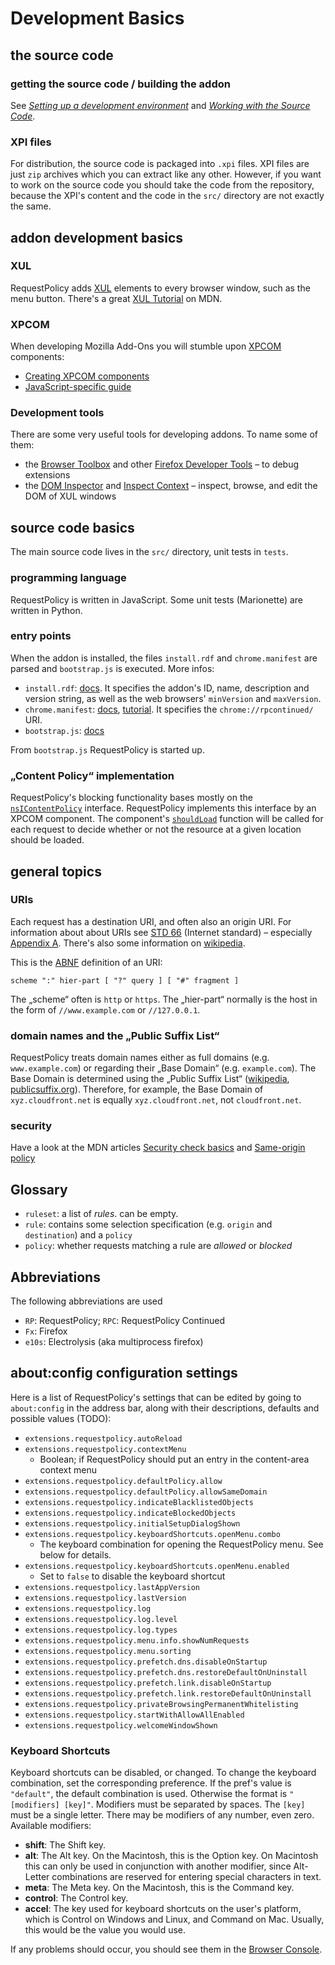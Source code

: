 # Development Basics

## the source code

### getting the source code / building the addon

See [*Setting up a development environment*](Setting-up-a-development-environment) and [*Working with the Source Code*](Working-with-the-Source-Code).

### XPI files

For distribution, the source code is packaged into `.xpi` files. XPI files are just `zip` archives which you can extract like any other. However, if you want to work on the source code you should take the code from the repository, because the XPI's content and the code in the `src/` directory are not exactly the same.



## addon development basics

### XUL

RequestPolicy adds [XUL](https://developer.mozilla.org/en-US/docs/Mozilla/Tech/XUL) elements to every browser window, such as the menu button. There's a great [XUL Tutorial](https://developer.mozilla.org/en-US/Add-ons/Overlay_Extensions/XUL_School) on MDN.

### XPCOM

When developing Mozilla Add-Ons you will stumble upon [XPCOM](https://developer.mozilla.org/en-US/docs/Mozilla/Tech/XPCOM) components:

* [Creating XPCOM components](https://developer.mozilla.org/en-US/docs/Mozilla/Tech/XPCOM/Guide/Creating_components)
* [JavaScript-specific guide](https://developer.mozilla.org/en-US/docs/Mozilla/Tech/XPCOM/Guide/Building_components_in_JavaScript)

### Development tools

There are some very useful tools for developing addons. To name some of them:

* the [Browser Toolbox](https://developer.mozilla.org/en-US/docs/Tools/Browser_Toolbox) and other [Firefox Developer Tools](https://developer.mozilla.org/en-US/docs/Tools) – to debug extensions
* the [DOM Inspector](https://addons.mozilla.org/en-US/firefox/addon/dom-inspector-6622/) and [Inspect Context](https://addons.mozilla.org/en-US/firefox/addon/inspect-context/) – inspect, browse, and edit the DOM of XUL windows



## source code basics

The main source code lives in the `src/` directory, unit tests in `tests`.

### programming language

RequestPolicy is written in JavaScript. Some unit tests (Marionette) are written in Python.

### entry points

When the addon is installed, the files `install.rdf` and `chrome.manifest` are parsed and `bootstrap.js` is executed. More infos:

* `install.rdf`: [docs](https://developer.mozilla.org/en-US/Add-ons/Install_Manifests). It specifies the addon's ID, name, description and version string, as well as the web browsers' `minVersion` and `maxVersion`.
* `chrome.manifest`: [docs](https://developer.mozilla.org/en-US/docs/Chrome_Registration), [tutorial](https://developer.mozilla.org/en-US/docs/Mozilla/Tech/XUL/Tutorial/Manifest_Files). It specifies the `chrome://rpcontinued/` URI.
* `bootstrap.js`: [docs](https://developer.mozilla.org/en-US/docs/Extensions/bootstrap.js)

From `bootstrap.js` RequestPolicy is started up.

### „Content Policy“ implementation

RequestPolicy's blocking functionality bases mostly on the [`nsIContentPolicy`](https://developer.mozilla.org/en-US/docs/Mozilla/Tech/XPCOM/Reference/Interface/nsIContentPolicy) interface. RequestPolicy implements this interface by an XPCOM component. The component's [`shouldLoad`](https://developer.mozilla.org/en-US/docs/Mozilla/Tech/XPCOM/Reference/Interface/nsIContentPolicy#shouldLoad%28%29) function will be called for each request to decide whether or not the resource at a given location should be loaded.



## general topics

### URIs

Each request has a destination URI, and often also an origin URI. For information about about URIs see [STD 66](http://tools.ietf.org/html/std66) (Internet standard) – especially [Appendix A](http://tools.ietf.org/html/std66#appendix-A). There's also some information on [wikipedia](https://en.wikipedia.org/wiki/URI_scheme#Generic_syntax).

This is the [ABNF](https://en.wikipedia.org/wiki/Augmented_Backus%E2%80%93Naur_Form) definition of an URI:

```
scheme ":" hier-part [ "?" query ] [ "#" fragment ]
```

The „scheme“ often is `http` or `https`. The „hier-part“ normally is the host in the form of `//www.example.com` or `//127.0.0.1`.

### domain names and the „Public Suffix List“

RequestPolicy treats domain names either as full domains (e.g. `www.example.com`) or regarding their „Base Domain“ (e.g. `example.com`). The Base Domain is determined using the „Public Suffix List“ ([wikipedia](https://en.wikipedia.org/wiki/Public_Suffix_List), [publicsuffix.org](https://publicsuffix.org/)). Therefore, for example, the Base Domain of `xyz.cloudfront.net` is equally `xyz.cloudfront.net`, not `cloudfront.net`.

### security

Have a look at the MDN articles [Security check basics](https://developer.mozilla.org/en-US/docs/Security_check_basics) and [Same-origin policy](https://developer.mozilla.org/en-US/docs/Web/Security/Same-origin_policy)



## Glossary

- `ruleset`: a list of *rules*. can be empty.
- `rule`: contains some selection specification (e.g. `origin` and `destination`) and a `policy`
- `policy`: whether requests matching a rule are *allowed* or *blocked*



## Abbreviations

The following abbreviations are used

- `RP`: RequestPolicy; `RPC`: RequestPolicy Continued
- `Fx`: Firefox
- `e10s`: Electrolysis (aka multiprocess firefox)



## about:config configuration settings

Here is a list of RequestPolicy's settings that can be edited by going to `about:config` in the address bar, along with their descriptions, defaults and possible values (TODO):

 * `extensions.requestpolicy.autoReload`
 * `extensions.requestpolicy.contextMenu`
   * Boolean; if RequestPolicy should put an entry in the content-area context menu
 * `extensions.requestpolicy.defaultPolicy.allow`
 * `extensions.requestpolicy.defaultPolicy.allowSameDomain`
 * `extensions.requestpolicy.indicateBlacklistedObjects`
 * `extensions.requestpolicy.indicateBlockedObjects`
 * `extensions.requestpolicy.initialSetupDialogShown`
 * `extensions.requestpolicy.keyboardShortcuts.openMenu.combo`
   * The keyboard combination for opening the RequestPolicy menu. See below for details.
 * `extensions.requestpolicy.keyboardShortcuts.openMenu.enabled`
   * Set to `false` to disable the keyboard shortcut
 * `extensions.requestpolicy.lastAppVersion`
 * `extensions.requestpolicy.lastVersion`
 * `extensions.requestpolicy.log`
 * `extensions.requestpolicy.log.level`
 * `extensions.requestpolicy.log.types`
 * `extensions.requestpolicy.menu.info.showNumRequests`
 * `extensions.requestpolicy.menu.sorting`
 * `extensions.requestpolicy.prefetch.dns.disableOnStartup`
 * `extensions.requestpolicy.prefetch.dns.restoreDefaultOnUninstall`
 * `extensions.requestpolicy.prefetch.link.disableOnStartup`
 * `extensions.requestpolicy.prefetch.link.restoreDefaultOnUninstall`
 * `extensions.requestpolicy.privateBrowsingPermanentWhitelisting`
 * `extensions.requestpolicy.startWithAllowAllEnabled`
 * `extensions.requestpolicy.welcomeWindowShown`

### Keyboard Shortcuts

Keyboard shortcuts can be disabled, or changed. To change the keyboard combination, set the corresponding preference. If the pref's value is `"default"`, the default combination is used. Otherwise the format is `"[modifiers] [key]"`. Modifiers must be separated by spaces. The `[key]` must be a single letter. There may be modifiers of any number, even zero. Available modifiers:

* __shift__: The Shift key.
* __alt__: The Alt key. On the Macintosh, this is the Option key. On Macintosh this can only be used in conjunction with another modifier, since Alt-Letter combinations are reserved for entering special characters in text.
* __meta__: The Meta key. On the Macintosh, this is the Command key.
* __control__: The Control key.
* __accel__: The key used for keyboard shortcuts on the user's platform, which is Control on Windows and Linux, and Command on Mac. Usually, this would be the value you would use.

If any problems should occur, you should see them in the [Browser Console](https://developer.mozilla.org/en-US/docs/Tools/Browser_Console).